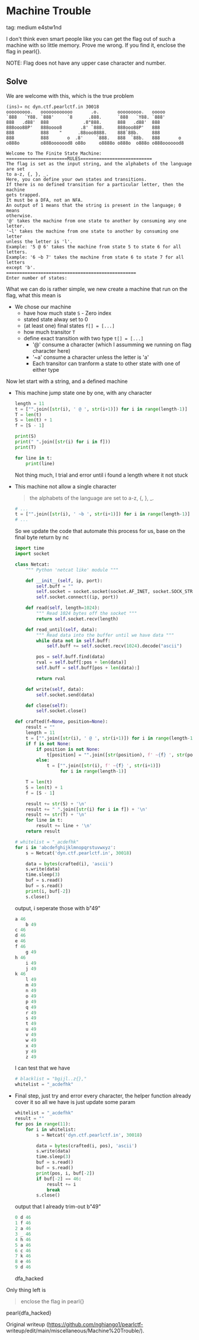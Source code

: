 # Machine Trouble

tag: medium e4stw1nd

I don't think even smart people like you can get the flag out of such a
machine with so little memory. Prove me wrong. If you find it, enclose the
flag in pearl{}.

NOTE: Flag does not have any upper case character and number.

## Solve

We are welcome with this, which is the true problem

```  
(ins)→ nc dyn.ctf.pearlctf.in 30018  
ooooooooo.   oooooooooooo       .o.       ooooooooo.   ooooo  
`888   `Y88. `888'     `8      .888.      `888   `Y88. `888'  
888   .d88'  888             .8"888.      888   .d88'  888  
888ooo88P'   888oooo8       .8' `888.     888ooo88P'   888  
888          888    "      .88ooo8888.    888`88b.     888  
888          888       o  .8'     `888.   888  `88b.   888       o  
o888o        o888ooooood8 o88o     o8888o o888o  o888o o888ooooood8

Welcome to The Finite State Machine:  
=======================RULES===========================  
The flag is set as the input string, and the alphabets of the language are set
to a-z, {, }, _.  
Here, you can define your own states and transitions.  
If there is no defined transition for a particular letter, then the machine
gets trapped.  
It must be a DFA, not an NFA.  
An output of 1 means that the string is present in the language; 0 means
otherwise.  
'@' takes the machine from one state to another by consuming any one letter.  
'~l' takes the machine from one state to another by consuming one letter
unless the letter is 'l'.  
Example: '5 @ 6' takes the machine from state 5 to state 6 for all letters.  
Example: '6 ~b 7' takes the machine from state 6 to state 7 for all letters
except 'b'.  
=================================================  
Enter number of states:  
```

What we can do is rather simple, we new create a machine that run on the flag,
what this mean is  
- We chose our machine  
   - have how much state `S` - Zero index  
   - stated state alway set to 0  
   - (at least one) final states `f[] = [...]`  
   - how much transitor `T`  
   - define exact transition with two type `t[] = [...]`  
       - '@' consume a character (which I assumming we running on flag character here)  
       - '~a' consume a character unless the letter is 'a'  
       - Each transitor can tranform a state to other state with one of either type 

Now let start with a string, and a defined machine

- This machine jump state one by one, with any character

   ```python  
   length = 11  
   t = ["".join([str(i), ' @ ', str(i+1)]) for i in range(length-1)]  
   T = len(t)  
   S = len(t) + 1  
   f = [S - 1]

   print(S)  
   print(" ".join([str(i) for i in f]))  
   print(T)

   for line in t:  
       print(line)  
   ```

   Not thing much, I trial and error until i found a length where it not stuck

- This machine not allow a single character

   > the alphabets of the language are set to a-z, {, }, _.

   ```python  
   # ...  
   t = ["".join([str(i), ' ~b ', str(i+1)]) for i in range(length-1)]  
   # ...  
   ```

   So we update the code that automate this process for us, base on the final
byte return by nc  
   ```python  
   import time  
   import socket

   class Netcat:  
       """ Python 'netcat like' module """

       def __init__(self, ip, port):  
           self.buff = ""  
           self.socket = socket.socket(socket.AF_INET, socket.SOCK_STREAM)  
           self.socket.connect((ip, port))

       def read(self, length=1024):  
           """ Read 1024 bytes off the socket """  
           return self.socket.recv(length)

       def read_until(self, data):  
           """ Read data into the buffer until we have data """  
           while data not in self.buff:  
               self.buff += self.socket.recv(1024).decode("ascii")

           pos = self.buff.find(data)  
           rval = self.buff[:pos + len(data)]  
           self.buff = self.buff[pos + len(data):]

           return rval

       def write(self, data):  
           self.socket.send(data)

       def close(self):  
           self.socket.close()

   def crafted(f=None, position=None):  
       result = ""  
       length = 11  
       t = ["".join([str(i), ' @ ', str(i+1)]) for i in range(length-1)]  
       if f is not None:  
           if position is not None:  
               t[position] = "".join([str(position), f' ~{f} ', str(position+1)])  
           else:  
               t = ["".join([str(i), f' ~{f} ', str(i+1)])  
                    for i in range(length-1)]

       T = len(t)  
       S = len(t) + 1  
       f = [S - 1]

       result += str(S) + '\n'  
       result += " ".join([str(i) for i in f]) + '\n'  
       result += str(T) + '\n'  
       for line in t:  
           result += line + '\n'  
       return result

   # whitelist = "_acdefhk"  
   for i in 'abcdefghijklmnopqrstuvwxyz':  
       s = Netcat('dyn.ctf.pearlctf.in', 30018)

       data = bytes(crafted(i), 'ascii')  
       s.write(data)  
       time.sleep(3)  
       buf = s.read()  
       buf = s.read()  
       print(i, buf[-2])  
       s.close()  
   ```

   output, i seperate those with b"49"  
   ```python  
   a 46  
       b 49  
   c 46  
   d 46  
   e 46  
   f 46  
       g 49  
   h 46  
       i 49  
       j 49  
   k 46  
       l 49  
       m 49  
       n 49  
       o 49  
       p 49  
       q 49  
       r 49  
       s 49  
       t 49  
       u 49  
       v 49  
       w 49  
       x 49  
       y 49  
       z 49  
   ```

   I can test that we have  
   ```python  
   # blacklist = "bgijl..z{},"  
   whitelist = "_acdefhk"  
   ```

- Final step, just try and error every character, the helper function already cover it so all we have is just update some param  
   ```python  
   whitelist = "_acdefhk"  
   result = ""  
   for pos in range(11):  
       for i in whitelist:  
           s = Netcat('dyn.ctf.pearlctf.in', 30018)

           data = bytes(crafted(i, pos), 'ascii')  
           s.write(data)  
           time.sleep(3)  
           buf = s.read()  
           buf = s.read()  
           print(pos, i, buf[-2])  
           if buf[-2] == 46:  
               result += i  
               break  
           s.close()  
   ```

   output that I already trim-out b"49"  
   ```python  
   0 d 46  
   1 f 46  
   2 a 46  
   3 _ 46  
   4 h 46  
   5 a 46  
   6 c 46  
   7 k 46  
   8 e 46  
   9 d 46  
   ```

   dfa_hacked

Only thing left is  
> enclose the flag in pearl{}

pearl{dfa_hacked}  

Original writeup (https://github.com/nghiango1/pearlctf-
writeup/edit/main/miscellaneous/Machine%20Trouble/).
